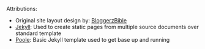 Attributions:
* Original site layout design by: [BloggerzBible](http://bloggerzbible.com/)
* [Jekyll](http://jekyllrb.com/): Used to create static pages from multiple source documents over standard template
* [Poole](https://github.com/poole/poole): Basic Jekyll template used to get base up and running
